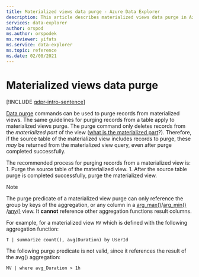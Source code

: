 ```yaml
---
title: Materialized views data purge - Azure Data Explorer
description: This article describes materialized views data purge in Azure Data Explorer.
services: data-explorer
author: orspod
ms.author: orspodek
ms.reviewer: yifats
ms.service: data-explorer
ms.topic: reference
ms.date: 02/08/2021
---
```


# Materialized views data purge

[!INCLUDE [gdpr-intro-sentence](../../../includes/gdpr-intro-sentence.md)]

[Data purge](../../concepts/data-purge.md) commands can be used to purge records from materialized views. The same guidelines for purging records from a table apply to materialized views purge. The purge command only deletes records from the *materialized part* of the view ([what is the materialized part](materialized-view-overview.md#how-materialized-views-work)?). Therefore, if the source table of the materialized view includes records to purge, these *may* be returned from the materialized view query, even after purge completed successfully.

 The recommended process for purging records from a materialized view is:
    1. Purge the source table of the materialized view.
    1. After the source table purge is completed successfully, purge the materialized view.
    
> [!NOTE] 
> The purge predicate of a materialized view purge can only reference the group by keys of the aggregation, or any column in a [arg_max()](../../query/arg-max-aggfunction.md)/[arg_min() ](../../query/arg-min-aggfunction.md)/[any()](../../query/any-aggfunction.md) view. It **cannot** reference other aggregation functions result columns.

For example, for a materialized view `MV` which is defined with the following aggregation function:

```kusto
T | summarize count(), avg(Duration) by UserId
```

The following purge predicate is not valid, since it references the result of the avg() aggregation:

```kusto
MV | where avg_Duration > 1h
```
